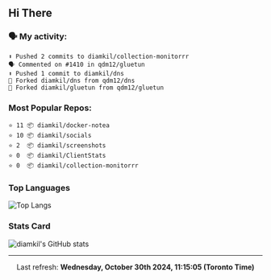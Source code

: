 ## Hi There

### 🗣 My activity:

```
⬆️ Pushed 2 commits to diamkil/collection-monitorrr
🗣 Commented on #1410 in qdm12/gluetun
⬆️ Pushed 1 commit to diamkil/dns
🍴 Forked diamkil/dns from qdm12/dns
🍴 Forked diamkil/gluetun from qdm12/gluetun
```

### Most Popular Repos:

```
⭐️ 11 📦 diamkil/docker-notea
⭐️ 10 📦 diamkil/socials
⭐️ 2  📦 diamkil/screenshots
⭐️ 0  📦 diamkil/ClientStats
⭐️ 0  📦 diamkil/collection-monitorrr
```

### Top Languages

![Top Langs](https://github-readme-stats.vercel.app/api/top-langs/?username=diamkil&layout=compact&langs_count=10)

### Stats Card

![diamkil's GitHub stats](https://github-readme-stats.vercel.app/api?username=diamkil&count_private=true&show_icons=true)

---

<p align="center">
  Last refresh: 
  <b>Wednesday, October 30th 2024, 11:15:05 (Toronto Time)</b>
</p>
